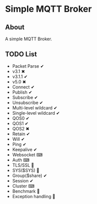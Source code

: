 Simple MQTT Broker
=================================

## About
A simple MQTT Broker.

## TODO List
* Packet Parse ✔
* v3.1 ✖
* v3.1.1 ✔
* v5.0 ✖
* Connect ✔
* Publish ✔
* Subscribe ✔
* Unsubscribe ✔
* Multi-level wildcard ✔
* Single-level wildcard ✔
* QOS0 ✔
* QOS1 ✔
* QOS2 ✖
* Retain ✔
* Will ✔
* Ping ✔
* Keepalive ✔
* Websocket ⌨
* Auth ⌨
* TLS/SSL 📌
* SYS($SYS) 📌
* Group($share) ✔
* Session ✔
* Cluster ⌨
* Benchmark 📌
* Exception handling 📌